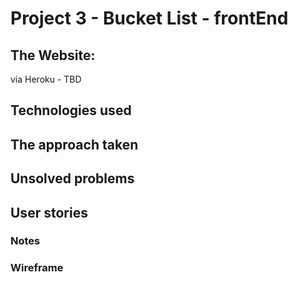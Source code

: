 # Project 3 - Bucket List - frontEnd

## The Website:

via Heroku - TBD

## Technologies used

## The approach taken

## Unsolved problems

## User stories

### Notes

### Wireframe
